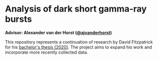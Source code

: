 # Analysis of dark short gamma-ray bursts

**Advisor: Alexander van der Horst ([@ajvanderhorst](https://github.com/ajvanderhorst))**

This repository represents a continuation of research by David Fitzpatrick for his [bachelor's thesis (2020)](https://github.com/cgobat/dark-GRBs/blob/master/Fitzpatrick%20thesis%202020.pdf). The project aims to expand his work and incorporate more recently collected data.
